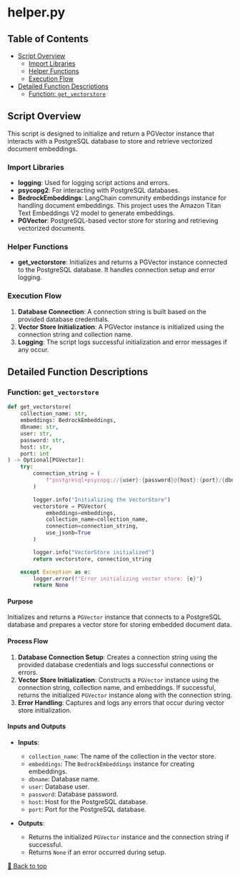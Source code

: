 # helper.py

## Table of Contents <a name="table-of-contents"></a>
- [Script Overview](#script-overview)
  - [Import Libraries](#import-libraries)
  - [Helper Functions](#helper-functions)
  - [Execution Flow](#execution-flow)
- [Detailed Function Descriptions](#detailed-function-descriptions)
  - [Function: `get_vectorstore`](#get_vectorstore)

## Script Overview <a name="script-overview"></a>
This script is designed to initialize and return a PGVector instance that interacts with a PostgreSQL database to store and retrieve vectorized document embeddings.

### Import Libraries <a name="import-libraries"></a>
- **logging**: Used for logging script actions and errors.
- **psycopg2**: For interacting with PostgreSQL databases.
- **BedrockEmbeddings**: LangChain community embeddings instance for handling document embeddings. This project uses the Amazon Titan Text Embeddings V2 model to generate embeddings.
- **PGVector**: PostgreSQL-based vector store for storing and retrieving vectorized documents.

### Helper Functions <a name="helper-functions"></a>
- **get_vectorstore**: Initializes and returns a PGVector instance connected to the PostgreSQL database. It handles connection setup and error logging.

### Execution Flow <a name="execution-flow"></a>
1. **Database Connection**: A connection string is built based on the provided database credentials.
2. **Vector Store Initialization**: A PGVector instance is initialized using the connection string and collection name.
3. **Logging**: The script logs successful initialization and error messages if any occur.

## Detailed Function Descriptions <a name="detailed-function-descriptions"></a>

### Function: `get_vectorstore` <a name="get_vectorstore"></a>
```python
def get_vectorstore(
    collection_name: str, 
    embeddings: BedrockEmbeddings, 
    dbname: str, 
    user: str, 
    password: str, 
    host: str, 
    port: int
) -> Optional[PGVector]:
    try:
        connection_string = (
            f"postgresql+psycopg://{user}:{password}@{host}:{port}/{dbname}"
        )

        logger.info("Initializing the VectorStore")
        vectorstore = PGVector(
            embeddings=embeddings,
            collection_name=collection_name,
            connection=connection_string,
            use_jsonb=True
        )

        logger.info("VectorStore initialized")
        return vectorstore, connection_string

    except Exception as e:
        logger.error(f"Error initializing vector store: {e}")
        return None
```
#### Purpose

Initializes and returns a `PGVector` instance that connects to a PostgreSQL database and prepares a vector store for storing embedded document data.

#### Process Flow

1. **Database Connection Setup**: Creates a connection string using the provided database credentials and logs successful connections or errors.
2. **Vector Store Initialization**: Constructs a `PGVector` instance using the connection string, collection name, and embeddings. If successful, returns the initialized `PGVector` instance along with the connection string.
3. **Error Handling**: Captures and logs any errors that occur during vector store initialization.

#### Inputs and Outputs
- **Inputs**:
  - `collection_name`: The name of the collection in the vector store.
  - `embeddings`: The `BedrockEmbeddings` instance for creating embeddings.
  - `dbname`: Database name.
  - `user`: Database user.
  - `password`: Database password.
  - `host`: Host for the PostgreSQL database.
  - `port`: Port for the PostgreSQL database.

- **Outputs**:
  - Returns the initialized `PGVector` instance and the connection string if successful.
  - Returns `None` if an error occurred during setup.

[🔼 Back to top](#table-of-contents)
